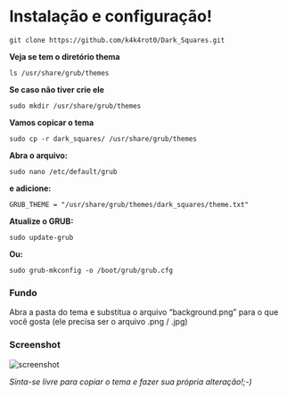 # Instalação e configuração! 

```
git clone https://github.com/k4k4rot0/Dark_Squares.git
```

**Veja se tem o diretório thema** 

```
ls /usr/share/grub/themes
```

**Se caso não tiver crie ele**

```
sudo mkdir /usr/share/grub/themes
```

**Vamos copicar o tema**

```
sudo cp -r dark_squares/ /usr/share/grub/themes
```

**Abra o arquivo:** 

```
sudo nano /etc/default/grub 
```

**e adicione:** 

```
GRUB_THEME = "/usr/share/grub/themes/dark_squares/theme.txt"
```

**Atualize o GRUB:** 

```
sudo update-grub
```

**Ou:** 

```
sudo grub-mkconfig -o /boot/grub/grub.cfg
```

### Fundo 

Abra a pasta do tema e substitua o arquivo “background.png” para o que você gosta (ele precisa ser o arquivo .png / .jpg) 


### Screenshot 

![screenshot](/imagens/logo.png)

_Sinta-se livre para copiar o tema e fazer sua própria alteração!;-)_
